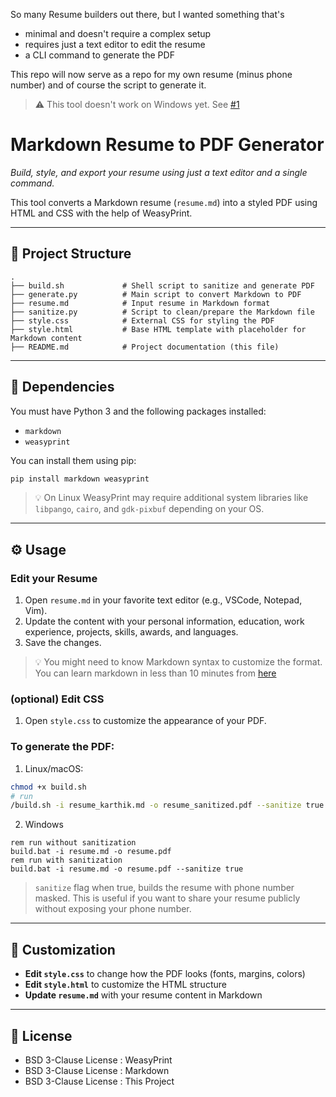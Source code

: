 So many Resume builders out there, but I wanted something that's

- minimal and doesn't require a complex setup
- requires just a text editor to edit the resume
- a CLI command to generate the PDF

This repo will now serve as a repo for my own resume (minus phone number) and of course the script to generate it. 

> ⚠️ This tool doesn't work on Windows yet. See [#1](https://github.com/realKarthikNair/markdown-resume/issues/1)

# Markdown Resume to PDF Generator

*Build, style, and export your resume using just a text editor and a single command.*

This tool converts a Markdown resume (`resume.md`) into a styled PDF using HTML and CSS with the help of WeasyPrint.

---

## 📁 Project Structure

```
.
├── build.sh             # Shell script to sanitize and generate PDF
├── generate.py          # Main script to convert Markdown to PDF
├── resume.md            # Input resume in Markdown format
├── sanitize.py          # Script to clean/prepare the Markdown file
├── style.css            # External CSS for styling the PDF
├── style.html           # Base HTML template with placeholder for Markdown content
├── README.md            # Project documentation (this file)
```

---

## 🧩 Dependencies

You must have Python 3 and the following packages installed:

- `markdown`
- `weasyprint`

You can install them using pip:

```bash
pip install markdown weasyprint
```

> 💡 On Linux WeasyPrint may require additional system libraries like `libpango`, `cairo`, and `gdk-pixbuf` depending on your OS.

---

## ⚙️ Usage

### Edit your Resume

1. Open `resume.md` in your favorite text editor (e.g., VSCode, Notepad, Vim).
2. Update the content with your personal information, education, work experience, projects, skills, awards, and languages.
3. Save the changes.

> 💡 You might need to know Markdown syntax to customize the format. You can learn markdown in less than 10 minutes from [here](https://docs.github.com/en/get-started/writing-on-github/getting-started-with-writing-and-formatting-on-github/basic-writing-and-formatting-syntax)

### (optional) Edit CSS

1. Open `style.css` to customize the appearance of your PDF.

### To generate the PDF:

1. Linux/macOS:
   
```bash
chmod +x build.sh
# run
/build.sh -i resume_karthik.md -o resume_sanitized.pdf --sanitize true # false if you want to skip sanitization
```

2. Windows

```
rem run without sanitization
build.bat -i resume.md -o resume.pdf
rem run with sanitization
build.bat -i resume.md -o resume.pdf --sanitize true
```

> `sanitize` flag when true, builds the resume with phone number masked. This is useful if you want to share your resume publicly without exposing your phone number.

---

## 📝 Customization

- **Edit `style.css`** to change how the PDF looks (fonts, margins, colors)
- **Edit `style.html`** to customize the HTML structure
- **Update `resume.md`** with your resume content in Markdown

___

## 📜 License

- BSD 3-Clause License : WeasyPrint
- BSD 3-Clause License : Markdown
- BSD 3-Clause License : This Project